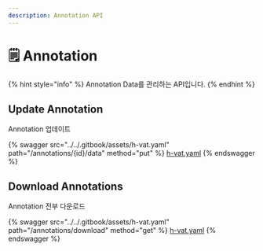 ```yaml
---
description: Annotation API
---
```


# 🗒 Annotation

{% hint style="info" %}
Annotation Data를 관리하는 API입니다.
{% endhint %}

## Update Annotation

Annotation 업데이트

{% swagger src="../../.gitbook/assets/h-vat.yaml" path="/annotations/{id}/data" method="put" %}
[h-vat.yaml](../../.gitbook/assets/h-vat.yaml)
{% endswagger %}

## Download Annotations

Annotation 전부 다운로드

{% swagger src="../../.gitbook/assets/h-vat.yaml" path="/annotations/download" method="get" %}
[h-vat.yaml](../../.gitbook/assets/h-vat.yaml)
{% endswagger %}
